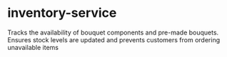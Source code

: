 # inventory-service
Tracks the availability of bouquet components and pre-made bouquets. Ensures stock levels are updated and prevents customers from ordering unavailable items
